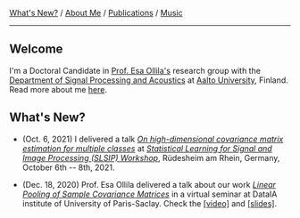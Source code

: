 [What's New?](./index.md) / [About Me](./about.md) / [Publications](./publications.md) / [Music](./music.md)

---

## Welcome

I'm a Doctoral Candidate in [Prof. Esa Ollila's](http://users.spa.aalto.fi/esollila/) research group with the [Department of Signal Processing and Acoustics](https://www.aalto.fi/en/department-of-signal-processing-and-acoustics) at [Aalto University](https://www.aalto.fi/en), Finland. Read more about me [here](./about.md).

## What's New?

* (Oct. 6, 2021) I delivered a talk [*On high-dimensional covariance matrix estimation for multiple classes*](https://sites.google.com/view/slsipworkshop/home/technicalprogram) at [*Statistical Learning for Signal and Image Processing (SLSIP) Workshop*](https://sites.google.com/view/slsipworkshop/home), Rüdesheim am Rhein, Germany, October 6th -- 8th, 2021.

* (Dec. 18, 2020) Prof. Esa Ollila delivered a talk about our work [*Linear Pooling of Sample Covariance Matrices*](https://ieeexplore.ieee.org/stamp/stamp.jsp?tp=&arnumber=9665347) in a virtual seminar at DataIA institute of University of Paris-Saclay. Check the [[video]](https://youtu.be/LLBx1YcIOOI) and [[slides]](http://users.spa.aalto.fi/esollila/dataia_talk.pdf).
